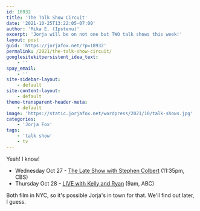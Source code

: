```yaml
---
id: 18932
title: 'The Talk Show Circuit'
date: '2021-10-25T13:22:05-07:00'
author: 'Mika E. (Ipstenu)'
excerpt: 'Jorja will be on not one but TWO talk shows this week!'
layout: post
guid: 'https://jorjafox.net/?p=18932'
permalink: /2021/the-talk-show-circuit/
googlesitekitpersistent_idea_text:
    - ''
spay_email:
    - ''
site-sidebar-layout:
    - default
site-content-layout:
    - default
theme-transparent-header-meta:
    - default
image: 'https://static.jorjafox.net/wordpress/2021/10/talk-shows.jpg'
categories:
    - 'Jorja Fox'
tags:
    - 'talk show'
    - tv
---
```


Yeah! I know!

<ul><li>Wednesday Oct 27 - <a href="https://www.cbs.com/shows/the-late-show-with-stephen-colbert/">The Late Show with Stephen Colbert</a> (11:35pm, CBS)</li><li>Thursday Oct 28 - <a href="https://kellyandryan.com/upcoming/70093/">LIVE with Kelly and Ryan</a> (9am, ABC)</li></ul>

Both film in NYC, so it's possible Jorja's in town for that. We'll find out later, I guess.
